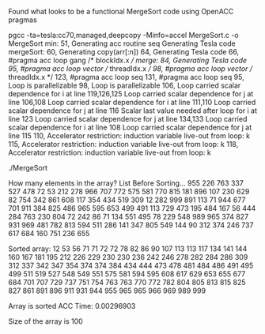 Found what looks to be a functional MergeSort code using OpenACC pragmas

pgcc -ta=tesla:cc70,managed,deepcopy -Minfo=accel MergeSort.c -o MergeSort
min:
     51, Generating acc routine seq
         Generating Tesla code
mergeSort:
     60, Generating copy(arr[:n])
     64, Generating Tesla code
         66, #pragma acc loop gang /* blockIdx.x */
merge:
     84, Generating Tesla code
         95, #pragma acc loop vector /* threadIdx.x */
         98, #pragma acc loop vector /* threadIdx.x */
        123, #pragma acc loop seq
        131, #pragma acc loop seq
     95, Loop is parallelizable
     98, Loop is parallelizable
    106, Loop carried scalar dependence for i at line 119,126,125
         Loop carried scalar dependence for j at line 106,108
         Loop carried scalar dependence for i at line 111,110
         Loop carried scalar dependence for j at line 116
         Scalar last value needed after loop for i at line 123
         Loop carried scalar dependence for j at line 134,133
         Loop carried scalar dependence for i at line 108
         Loop carried scalar dependence for j at line 115
    110, Accelerator restriction: induction variable live-out from loop: k
    115, Accelerator restriction: induction variable live-out from loop: k
    118, Accelerator restriction: induction variable live-out from loop: k

./MergeSort

How many elements in the array? List Before Sorting...
955 226 763 337 527 478 72 53 212 278 966 707 772 575 581 770 815 181 896 107 230 629 82 754 342 861 608 117 354 434 519 309 12 282 999 891 113 71 944 677 701 911 384 825 486 965 595 653 499 491 113 729 473 195 484 167 56 444 284 763 230 804 72 242 86 71 134 551 495 78 229 548 989 965 374 827 931 969 481 782 813 594 511 286 141 347 805 549 144 90 312 374 246 737 617 684 160 751 236 655 

Sorted array:  12 53 56 71 71 72 72 78 82 86 90 107 113 113 117 134 141 144 160 167 181 195 212 226 229 230 230 236 242 246 278 282 284 286 309 312 337 342 347 354 374 374 384 434 444 473 478 481 484 486 491 495 499 511 519 527 548 549 551 575 581 594 595 608 617 629 653 655 677 684 701 707 729 737 751 754 763 763 770 772 782 804 805 813 815 825 827 861 891 896 911 931 944 955 965 965 966 969 989 999 


Array is sorted
ACC
Time: 0.00296903

Size of the array is 100

